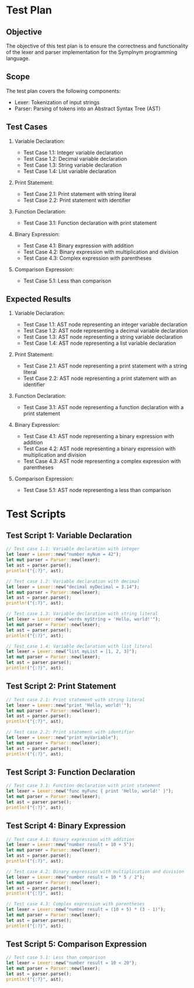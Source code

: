 # Test Plan

## Objective
The objective of this test plan is to ensure the correctness and functionality of the lexer and parser implementation for the Symplnym programming language.

## Scope
The test plan covers the following components:
- Lexer: Tokenization of input strings
- Parser: Parsing of tokens into an Abstract Syntax Tree (AST)

## Test Cases
1. Variable Declaration:
   - Test Case 1.1: Integer variable declaration
   - Test Case 1.2: Decimal variable declaration
   - Test Case 1.3: String variable declaration
   - Test Case 1.4: List variable declaration

2. Print Statement:
   - Test Case 2.1: Print statement with string literal
   - Test Case 2.2: Print statement with identifier

3. Function Declaration:
   - Test Case 3.1: Function declaration with print statement

4. Binary Expression:
   - Test Case 4.1: Binary expression with addition
   - Test Case 4.2: Binary expression with multiplication and division
   - Test Case 4.3: Complex expression with parentheses

5. Comparison Expression:
   - Test Case 5.1: Less than comparison

## Expected Results
1. Variable Declaration:
   - Test Case 1.1: AST node representing an integer variable declaration
   - Test Case 1.2: AST node representing a decimal variable declaration
   - Test Case 1.3: AST node representing a string variable declaration
   - Test Case 1.4: AST node representing a list variable declaration

2. Print Statement:
   - Test Case 2.1: AST node representing a print statement with a string literal
   - Test Case 2.2: AST node representing a print statement with an identifier

3. Function Declaration:
   - Test Case 3.1: AST node representing a function declaration with a print statement

4. Binary Expression:
   - Test Case 4.1: AST node representing a binary expression with addition
   - Test Case 4.2: AST node representing a binary expression with multiplication and division
   - Test Case 4.3: AST node representing a complex expression with parentheses

5. Comparison Expression:
   - Test Case 5.1: AST node representing a less than comparison

# Test Scripts

## Test Script 1: Variable Declaration
```rust
// Test case 1.1: Variable declaration with integer
let lexer = Lexer::new("number myNum = 42");
let mut parser = Parser::new(lexer);
let ast = parser.parse();
println!("{:?}", ast);

// Test case 1.2: Variable declaration with decimal
let lexer = Lexer::new("decimal myDecimal = 3.14");
let mut parser = Parser::new(lexer);
let ast = parser.parse();
println!("{:?}", ast);

// Test case 1.3: Variable declaration with string literal
let lexer = Lexer::new("words myString = 'Hello, world!'");
let mut parser = Parser::new(lexer);
let ast = parser.parse();
println!("{:?}", ast);

// Test case 1.4: Variable declaration with list literal
let lexer = Lexer::new("list myList = [1, 2, 3]");
let mut parser = Parser::new(lexer);
let ast = parser.parse();
println!("{:?}", ast);
```

## Test Script 2: Print Statement
```rust
// Test case 2.1: Print statement with string literal
let lexer = Lexer::new("print 'Hello, world!'");
let mut parser = Parser::new(lexer);
let ast = parser.parse();
println!("{:?}", ast);

// Test case 2.2: Print statement with identifier
let lexer = Lexer::new("print myVariable");
let mut parser = Parser::new(lexer);
let ast = parser.parse();
println!("{:?}", ast);
```

## Test Script 3: Function Declaration
```rust
// Test case 3.1: Function declaration with print statement
let lexer = Lexer::new("func myFunc { print 'Hello, world!' }");
let mut parser = Parser::new(lexer);
let ast = parser.parse();
println!("{:?}", ast);
```

## Test Script 4: Binary Expression
```rust
// Test case 4.1: Binary expression with addition
let lexer = Lexer::new("number result = 10 + 5");
let mut parser = Parser::new(lexer);
let ast = parser.parse();
println!("{:?}", ast);

// Test case 4.2: Binary expression with multiplication and division
let lexer = Lexer::new("number result = 10 * 5 / 2");
let mut parser = Parser::new(lexer);
let ast = parser.parse();
println!("{:?}", ast);

// Test case 4.3: Complex expression with parentheses
let lexer = Lexer::new("number result = (10 + 5) * (3 - 1)");
let mut parser = Parser::new(lexer);
let ast = parser.parse();
println!("{:?}", ast);
```

## Test Script 5: Comparison Expression
```rust
// Test case 5.1: Less than comparison
let lexer = Lexer::new("number result = 10 < 20");
let mut parser = Parser::new(lexer);
let ast = parser.parse();
println!("{:?}", ast);
```
